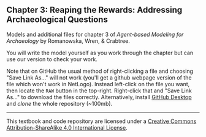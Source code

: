 ## Chapter 3: Reaping the Rewards: Addressing Archaeological Questions
Models and additional files for chapter 3 of *Agent-based Modeling for Archaeology* by Romanowska, Wren, & Crabtree. 

You will write the model yourself as you work through the chapter but can use our version to check your work. 

Note that on GitHub the usual method of right-clicking a file and choosing "Save Link As..." will not work (you'll get a github webpage version of the file which won't work in NetLogo). Instead left-click on the file you want, then locate the `RAW` button in the top-right. Right-click that and "Save Link As..." to download the files correctly. Alternatively, install [GitHub Desktop](https://desktop.github.com/) and *clone* the whole repository (~100mb).

_________________________________________________________________________________________________________________________
This textbook and code repository are licensed under a [Creative Commons Attribution-ShareAlike 4.0 International License](https://creativecommons.org/licenses/by-sa/4.0/).

